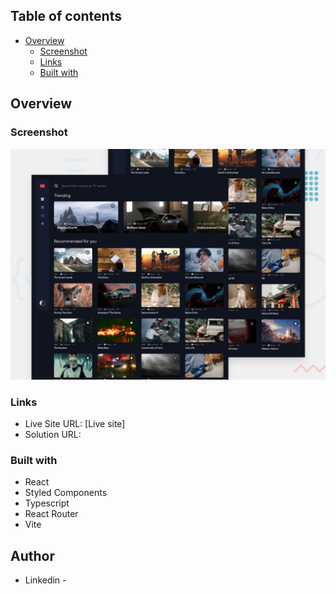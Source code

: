 ## Table of contents

- [Overview](#overview)
  - [Screenshot](#screenshot)
  - [Links](#links)
  - [Built with](#built-with)

## Overview

### Screenshot

![](/preview.jpg)

### Links

- Live Site URL: [Live site]
- Solution URL:

### Built with

- React
- Styled Components
- Typescript
- React Router
- Vite

## Author

- Linkedin -
